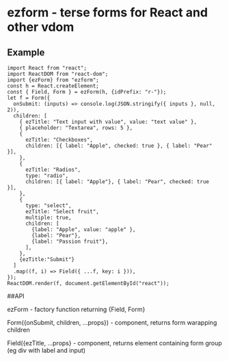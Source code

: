# ezform - terse forms for React and other vdom

## Example

```
import React from "react";
import ReactDOM from "react-dom";
import {ezForm} from "ezform";
const h = React.createElement;
const { Field, Form } = ezForm(h, {idPrefix: "r-"});
let f = Form({
  onSubmit: (inputs) => console.log(JSON.stringify({ inputs }, null, 2)),
  children: [
    { ezTitle: "Text input with value", value: "text value" },
    { placeholder: "Textarea", rows: 5 },
    {
      ezTitle: "Checkboxes",
      children: [{ label: "Apple", checked: true }, { label: "Pear" }],
    },
    {
      ezTitle: "Radios",
      type: "radio",
      children: [{ label: "Apple"}, { label: "Pear", checked: true  }],
    },
    {
      type: "select",
      ezTitle: "Select fruit",
      multiple: true,
      children: [
        {label: "Apple", value: "apple" },
        {label: "Pear"},
        {label: "Passion fruit"},
      ],
    },
    {ezTitle:"Submit"}
  ]
  .map((f, i) => Field({ ...f, key: i })),
});
ReactDOM.render(f, document.getElementById("react"));
```

##API

ezForm - factory function returning {Field, Form}

Form({onSubmit, children, ...props}) - component, returns form warapping children

Field({ezTitle, ...props} - component, returns element containing form group (eg div with label and input)

